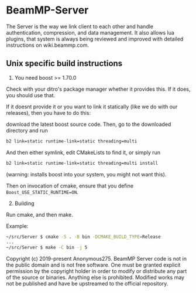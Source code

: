 # BeamMP-Server

The Server is the way we link client to each other and handle authentication, compression, and data management. It also allows lua plugins, that system is always being reviewed and improved with detailed instructions on wiki.beammp.com.


## Unix specific build instructions

1. You need boost >= 1.70.0

Check with your ditro's package manager whether it provides this. If it does, you should use that. 


If it doesnt provide it or you want to link it statically (like we do with our releases), then you have to do this:

download the latest boost source code.
Then, go to the downloaded directory and run
```sh
b2 link=static runtime-link=static threading=multi
```
And then either symlink, edit CMakeLists to find it, or simply run
```sh
b2 link=static runtime-link=static threading=multi install
```
(warning: installs boost into your system, you might not want this).

Then on invocation of cmake, ensure that you define `Boost_USE_STATIC_RUNTIME=ON`.


2. Building

Run cmake, and then make.

Example:

```bash
~/src/Server $ cmake -S . -B bin -DCMAKE_BUILD_TYPE=Release
...
~/src/Server $ make -C bin -j 5
```


Copyright (c) 2019-present Anonymous275. BeamMP Server code is not in the public domain and is not free software. One must be granted explicit permission by the copyright holder in order to modify or distribute any part of the source or binaries. Anything else is prohibited. Modified works may not be published and have be upstreamed to the official repository.
